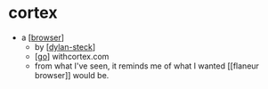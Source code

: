 # cortex

- a [[browser]]
  - by [[dylan-steck]]
  - [[go]] withcortex.com
  - from what I've seen, it reminds me of what I wanted [[flaneur browser]] would be.


[//begin]: # "Autogenerated link references for markdown compatibility"
[browser]: browser "Browser"
[dylan-steck]: dylan-steck "dylan steck"
[go]: go "Go"
[//end]: # "Autogenerated link references"